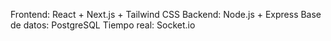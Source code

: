 Frontend: React + Next.js + Tailwind CSS
Backend: Node.js + Express
Base de datos: PostgreSQL
Tiempo real: Socket.io